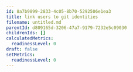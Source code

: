 ```yaml
---
id: 8a7b9899-2833-4c05-8b70-5292506e1ea3
title: link users to git identities
filename: untitled.md
parentId: d809165d-3206-47a7-9179-7232e5c09030
childrenIds: []
calculatedMetrics:
  readinessLevel: 0
draft: false
setMetrics:
  readinessLevel: 0
---
```


